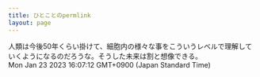 ```yaml
---
title: ひとことのpermlink
layout: page
---
```

<div class="box" dt="1674457632642">
  人類は今後50年くらい掛けて、細胞内の様々な事をこういうレベルで理解していくようになるのだろうな。そうした未来は割と想像できる。
  <div class="content is-small">Mon Jan 23 2023 16:07:12 GMT+0900 (Japan Standard Time)</div>
</div>